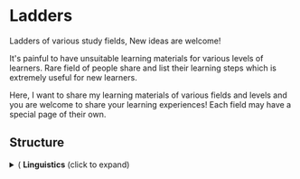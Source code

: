 # Ladders

Ladders of various study fields, New ideas are welcome!

It's painful to have unsuitable learning materials for various
levels of learners. Rare field of people share and list their learning
steps which is extremely useful for new learners.

Here, I want to share my learning materials of various fields and levels and
you are welcome to share your learning experiences! Each field may have a
special page of their own.


## Structure

<details>
<summary>( <b>Linguistics</b> (click to expand)</summary>

<details><summary>&nbsp;&nbsp;&nbsp;&nbsp;( <b>Chinese</b></summary>
&nbsp;&nbsp;&nbsp;&nbsp;&nbsp;&nbsp;&nbsp;&nbsp;)</details>
<details><summary>&nbsp;&nbsp;&nbsp;&nbsp;( <b>English</b></summary>
&nbsp;&nbsp;&nbsp;&nbsp;&nbsp;&nbsp;&nbsp;&nbsp;)</details>
<details><summary>&nbsp;&nbsp;&nbsp;&nbsp;( <b>Japanese</b></summary>
&nbsp;&nbsp;&nbsp;&nbsp;&nbsp;&nbsp;&nbsp;&nbsp;)</details>
<details><summary>&nbsp;&nbsp;&nbsp;&nbsp;( <b>Math</b></summary>
    <details><summary>&nbsp;&nbsp;&nbsp;&nbsp;&nbsp;&nbsp;&nbsp;&nbsp;<a href="./Linguistics/Math/Probability.org">Probability</a></summary>
    </details>
    <details><summary>&nbsp;&nbsp;&nbsp;&nbsp;&nbsp;&nbsp;&nbsp;&nbsp;<a href="./Linguistics/Math/Graph.org">Graph Theory</a></summary>
    </details>
&nbsp;&nbsp;&nbsp;&nbsp;&nbsp;&nbsp;&nbsp;&nbsp;)</details>
<details><summary>&nbsp;&nbsp;&nbsp;&nbsp;( <b>Music</b></summary>
    <details><summary>&nbsp;&nbsp;&nbsp;&nbsp;&nbsp;&nbsp;&nbsp;&nbsp;<a href="./Linguistics/Music/Theory.org">Theory</a></summary>
    </details>
    <details><summary>&nbsp;&nbsp;&nbsp;&nbsp;&nbsp;&nbsp;&nbsp;&nbsp;<a href="./Linguistics/Music/Piano.org">Piano</a></summary>
    </details>
    <details><summary>&nbsp;&nbsp;&nbsp;&nbsp;&nbsp;&nbsp;&nbsp;&nbsp;<a href="./Linguistics/Music/Guitar.org">Guitar</a></summary>
    </details>
&nbsp;&nbsp;&nbsp;&nbsp;&nbsp;&nbsp;&nbsp;&nbsp;)</details>
<details><summary>&nbsp;&nbsp;&nbsp;&nbsp;( <b>Programming</b></summary>
    <details><summary>&nbsp;&nbsp;&nbsp;&nbsp;&nbsp;&nbsp;&nbsp;&nbsp;Scala</summary>
    </details>
    <details><summary>&nbsp;&nbsp;&nbsp;&nbsp;&nbsp;&nbsp;&nbsp;&nbsp;C++</summary>
    </details>
    <details><summary>&nbsp;&nbsp;&nbsp;&nbsp;&nbsp;&nbsp;&nbsp;&nbsp;Haskell</summary>
    </details>
    <details><summary>&nbsp;&nbsp;&nbsp;&nbsp;&nbsp;&nbsp;&nbsp;&nbsp;Rust</summary>
    </details>
    <details><summary>&nbsp;&nbsp;&nbsp;&nbsp;&nbsp;&nbsp;&nbsp;&nbsp;Coq</summary>
    </details>
    <details><summary>&nbsp;&nbsp;&nbsp;&nbsp;&nbsp;&nbsp;&nbsp;&nbsp;C</summary>
    </details>
    <details><summary>&nbsp;&nbsp;&nbsp;&nbsp;&nbsp;&nbsp;&nbsp;&nbsp;Java</summary>
    </details>
    <details><summary>&nbsp;&nbsp;&nbsp;&nbsp;&nbsp;&nbsp;&nbsp;&nbsp;Python</summary>
    </details>
&nbsp;&nbsp;&nbsp;&nbsp;&nbsp;&nbsp;&nbsp;&nbsp;)</details>

)</details>


